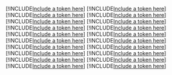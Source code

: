 [!INCLUDE[Include a token here](refs1531283673430/r1.md)]
[!INCLUDE[Include a token here](refs1531283673430/r2.md)]
[!INCLUDE[Include a token here](refs1531283673430/r3.md)]
[!INCLUDE[Include a token here](refs1531283673430/r4.md)]
[!INCLUDE[Include a token here](refs1531283673430/r5.md)]
[!INCLUDE[Include a token here](refs1531283673430/r6.md)]
[!INCLUDE[Include a token here](refs1531283673430/r7.md)]
[!INCLUDE[Include a token here](refs1531283673430/r8.md)]
[!INCLUDE[Include a token here](refs1531283673430/r9.md)]
[!INCLUDE[Include a token here](refs1531283673430/r10.md)]
[!INCLUDE[Include a token here](refs1531283673430/r11.md)]
[!INCLUDE[Include a token here](refs1531283673430/r12.md)]
[!INCLUDE[Include a token here](refs1531283673430/r13.md)]
[!INCLUDE[Include a token here](refs1531283673430/r14.md)]
[!INCLUDE[Include a token here](refs1531283673430/r15.md)]
[!INCLUDE[Include a token here](refs1531283673430/r16.md)]
[!INCLUDE[Include a token here](refs1531283673430/r17.md)]
[!INCLUDE[Include a token here](refs1531283673430/r18.md)]
[!INCLUDE[Include a token here](refs1531283673430/r19.md)]
[!INCLUDE[Include a token here](refs1531283673430/r20.md)]